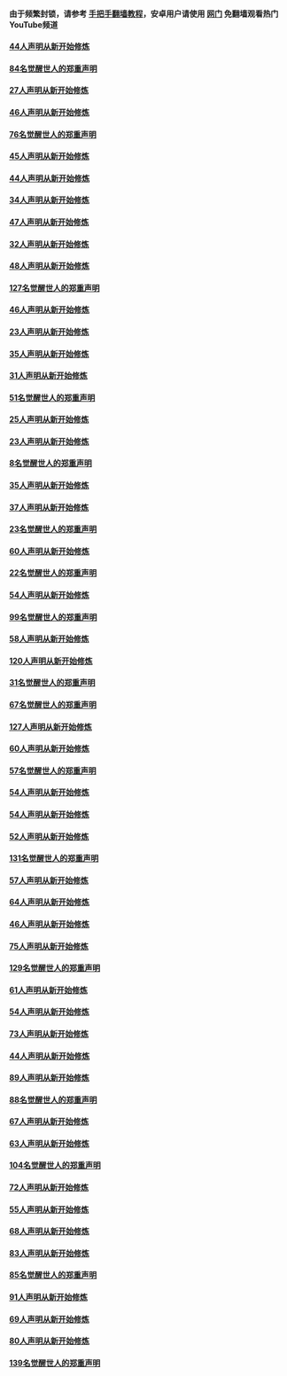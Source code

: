 #### 由于频繁封锁，请参考 [手把手翻墙教程](https://github.com/gfw-breaker/guides/wiki/)，安卓用户请使用 [网门](https://github.com/gfw-breaker/nogfw/blob/master/dl.md?t=03041200) 免翻墙观看热门YouTube频道 

#### [44人声明从新开始修炼](../pages/91/421544.md?t=03041200) 

#### [84名觉醒世人的郑重声明](../pages/91/421543.md?t=03041200) 

#### [27人声明从新开始修炼](../pages/91/421465.md?t=03041200) 

#### [46人声明从新开始修炼](../pages/91/421454.md?t=03041200) 

#### [76名觉醒世人的郑重声明](../pages/91/421453.md?t=03041200) 

#### [45人声明从新开始修炼](../pages/91/421452.md?t=03041200) 

#### [44人声明从新开始修炼](../pages/91/421422.md?t=03041200) 

#### [34人声明从新开始修炼](../pages/91/421322.md?t=03041200) 

#### [47人声明从新开始修炼](../pages/91/421264.md?t=03041200) 

#### [32人声明从新开始修炼](../pages/91/421225.md?t=03041200) 

#### [48人声明从新开始修炼](../pages/91/421202.md?t=03041200) 

#### [127名觉醒世人的郑重声明](../pages/91/421224.md?t=03041200) 

#### [46人声明从新开始修炼](../pages/91/421203.md?t=03041200) 

#### [23人声明从新开始修炼](../pages/91/421138.md?t=03041200) 

#### [35人声明从新开始修炼](../pages/91/421122.md?t=03041200) 

#### [31人声明从新开始修炼](../pages/91/421081.md?t=03041200) 

#### [51名觉醒世人的郑重声明](../pages/91/421080.md?t=03041200) 

#### [25人声明从新开始修炼](../pages/91/421020.md?t=03041200) 

#### [23人声明从新开始修炼](../pages/91/420884.md?t=03041200) 

#### [8名觉醒世人的郑重声明](../pages/91/420883.md?t=03041200) 

#### [35人声明从新开始修炼](../pages/91/420809.md?t=03041200) 

#### [37人声明从新开始修炼](../pages/91/420766.md?t=03041200) 

#### [23名觉醒世人的郑重声明](../pages/91/420765.md?t=03041200) 

#### [60人声明从新开始修炼](../pages/91/420727.md?t=03041200) 

#### [22名觉醒世人的郑重声明](../pages/91/420726.md?t=03041200) 

#### [54人声明从新开始修炼](../pages/91/420529.md?t=03041200) 

#### [99名觉醒世人的郑重声明](../pages/91/420528.md?t=03041200) 

#### [58人声明从新开始修炼](../pages/91/420198.md?t=03041200) 

#### [120人声明从新开始修炼](../pages/91/420141.md?t=03041200) 

#### [31名觉醒世人的郑重声明](../pages/91/420197.md?t=03041200) 

#### [67名觉醒世人的郑重声明](../pages/91/420140.md?t=03041200) 

#### [127人声明从新开始修炼](../pages/91/420082.md?t=03041200) 

#### [60人声明从新开始修炼](../pages/91/420081.md?t=03041200) 

#### [57名觉醒世人的郑重声明](../pages/91/420080.md?t=03041200) 

#### [54人声明从新开始修炼](../pages/91/419533.md?t=03041200) 

#### [54人声明从新开始修炼](../pages/91/419532.md?t=03041200) 

#### [52人声明从新开始修炼](../pages/91/419531.md?t=03041200) 

#### [131名觉醒世人的郑重声明](../pages/91/419530.md?t=03041200) 

#### [57人声明从新开始修炼](../pages/91/419430.md?t=03041200) 

#### [64人声明从新开始修炼](../pages/91/419429.md?t=03041200) 

#### [46人声明从新开始修炼](../pages/91/419428.md?t=03041200) 

#### [75人声明从新开始修炼](../pages/91/419427.md?t=03041200) 

#### [129名觉醒世人的郑重声明](../pages/91/419426.md?t=03041200) 

#### [61人声明从新开始修炼](../pages/91/419198.md?t=03041200) 

#### [54人声明从新开始修炼](../pages/91/419197.md?t=03041200) 

#### [73人声明从新开始修炼](../pages/91/419196.md?t=03041200) 

#### [44人声明从新开始修炼](../pages/91/419075.md?t=03041200) 

#### [89人声明从新开始修炼](../pages/91/419074.md?t=03041200) 

#### [88名觉醒世人的郑重声明](../pages/91/419195.md?t=03041200) 

#### [67人声明从新开始修炼](../pages/91/419073.md?t=03041200) 

#### [63人声明从新开始修炼](../pages/91/419072.md?t=03041200) 

#### [104名觉醒世人的郑重声明](../pages/91/419071.md?t=03041200) 

#### [72人声明从新开始修炼](../pages/91/418902.md?t=03041200) 

#### [55人声明从新开始修炼](../pages/91/418901.md?t=03041200) 

#### [68人声明从新开始修炼](../pages/91/418900.md?t=03041200) 

#### [83人声明从新开始修炼](../pages/91/418757.md?t=03041200) 

#### [85名觉醒世人的郑重声明](../pages/91/418899.md?t=03041200) 

#### [91人声明从新开始修炼](../pages/91/418756.md?t=03041200) 

#### [69人声明从新开始修炼](../pages/91/418755.md?t=03041200) 

#### [80人声明从新开始修炼](../pages/91/418754.md?t=03041200) 

#### [139名觉醒世人的郑重声明](../pages/91/418753.md?t=03041200) 

